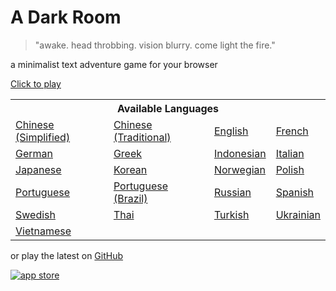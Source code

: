 A Dark Room
===========
> "awake. head throbbing. vision blurry. come light the fire."

a minimalist text adventure game for your browser

[Click to play](http://lingliqianxun.github.io/adarkroom/)

<table>
<tr><th colspan=4>Available Languages</tr>
<tr>
	<td><a href="http://lingliqianxun.github.io/adarkroom//?lang=zh_cn">Chinese (Simplified)</a></td>
	<td><a href="http://lingliqianxun.github.io/adarkroom//?lang=zh_tw">Chinese (Traditional)</a></td>
	<td><a href="http://lingliqianxun.github.io/adarkroom//?lang=en">English</a></td>
	<td><a href="http://lingliqianxun.github.io/adarkroom//?lang=fr">French</a></td>
</tr><tr>
	<td><a href="http://lingliqianxun.github.io/adarkroom//?lang=de">German</a></td>
	<td><a href="http://lingliqianxun.github.io/adarkroom//?lang=el">Greek</a></td>
	<td><a href="http://lingliqianxun.github.io/adarkroom//?lang=id">Indonesian</a></td>
	<td><a href="http://lingliqianxun.github.io/adarkroom//?lang=it">Italian</a></td>
</tr><tr>
	<td><a href="http://lingliqianxun.github.io/adarkroom//?lang=ja">Japanese</a></td>
	<td><a href="http://lingliqianxun.github.io/adarkroom//?lang=ko">Korean</a></td>
	<td><a href="http://lingliqianxun.github.io/adarkroom//?lang=nb">Norwegian</a></td>
	<td><a href="http://lingliqianxun.github.io/adarkroom//?lang=pl">Polish</a></td>
</tr><tr>
	<td><a href="http://lingliqianxun.github.io/adarkroom//?lang=pt">Portuguese</a></td>
	<td><a href="http://lingliqianxun.github.io/adarkroom//?lang=pt_br">Portuguese (Brazil)</a></td>
	<td><a href="http://lingliqianxun.github.io/adarkroom//?lang=ru">Russian</a></td>
	<td><a href="http://lingliqianxun.github.io/adarkroom//?lang=es">Spanish</a></td>
</tr><tr>
	<td><a href="http://lingliqianxun.github.io/adarkroom//?lang=sv">Swedish</a></td>
	<td><a href="http://lingliqianxun.github.io/adarkroom//?lang=th">Thai</a></td>
	<td><a href="http://lingliqianxun.github.io/adarkroom//?lang=tr">Turkish</a></td>
	<td><a href="http://lingliqianxun.github.io/adarkroom//?lang=uk">Ukrainian</a></td>
</tr><tr>
	<td><a href="http://lingliqianxun.github.io/adarkroom//?lang=vi">Vietnamese</a></td>
</tr>
</table>

or play the latest on [GitHub](http://doublespeakgames.github.io/adarkroom)

[![app store](http://i.imgur.com/M6jlJQH.png)](https://itunes.apple.com/us/app/a-dark-room/id736683061)
